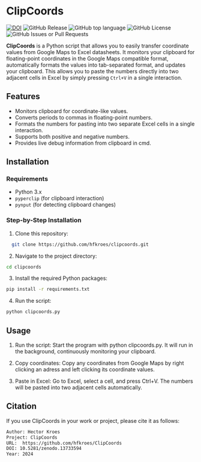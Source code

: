 # ClipCoords
[![DOI](https://zenodo.org/badge/854333898.svg)](https://zenodo.org/doi/10.5281/zenodo.13733593)
![GitHub Release](https://img.shields.io/github/v/release/hfkroes/ClipCoords?color=green)
![GitHub top language](https://img.shields.io/github/languages/top/hfkroes/ClipCoords?color=yellow)
![GitHub License](https://img.shields.io/github/license/hfkroes/ClipCoords?color=orange)
![GitHub Issues or Pull Requests](https://img.shields.io/github/issues/hfkroes/ClipCoords?color=red)

**ClipCoords** is a Python script that allows you to easily transfer coordinate values from Google Maps to Excel datasheets. It monitors your clipboard for floating-point coordinates in the Google Maps compatible format, automatically formats the values into tab-separated format, and updates your clipboard. This allows you to paste the numbers directly into two adjacent cells in Excel by simply pressing `Ctrl+V` in a single interaction.

## Features

- Monitors clipboard for coordinate-like values.
- Converts periods to commas in floating-point numbers.
- Formats the numbers for pasting into two separate Excel cells in a single interaction.
- Supports both positive and negative numbers.
- Provides live debug information from clipboard in cmd.

## Installation

### Requirements

- Python 3.x
- `pyperclip` (for clipboard interaction)
- `pynput` (for detecting clipboard changes)

### Step-by-Step Installation

1. Clone this repository:
```bash
  git clone https://github.com/hfkroes/clipcoords.git
   ```
   
2. Navigate to the project directory:

  ```bash
  cd clipcoords
  ```

3. Install the required Python packages:

  ```bash
  pip install -r requirements.txt
  ```
4. Run the script:

  ```bash
  python clipcoords.py
  ```
## Usage
1. Run the script: Start the program with python clipcoords.py. It will run in the background, continuously monitoring your clipboard.

2. Copy coordinates: Copy any coordinates from Google Maps by right clicking an adress and left clicking its coordinate values.

3. Paste in Excel: Go to Excel, select a cell, and press Ctrl+V. The numbers will be pasted into two adjacent cells automatically.

## Citation
If you use ClipCoords in your work or project, please cite it as follows:

```txt
Author: Hector Kroes
Project: ClipCoords
URL:  https://github.com/hfkroes/ClipCoords
DOI: 10.5281/zenodo.13733594
Year: 2024
```
